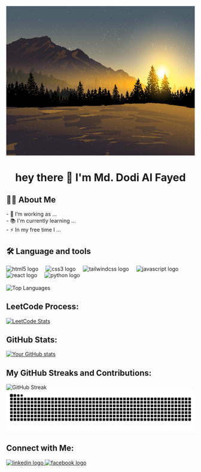 <div align="center">
  <img height="400" width="100%" src="banner.jpg"/>
</div>

<h1 align="center">hey there 👋 I'm Md. Dodi Al Fayed</h1>

## 👩‍💻  About Me

<p align="left">- 🔭 I’m working as ...<br>- 📚 I'm currently learning ...<br>- ⚡ In my free time I ...</p>

## 🛠 Language and tools

<div align="left">
  <img src="https://cdn.jsdelivr.net/gh/devicons/devicon/icons/html5/html5-original.svg" height="40" alt="html5 logo"  />
  <img width="12" />
  <img src="https://cdn.jsdelivr.net/gh/devicons/devicon/icons/css3/css3-original.svg" height="40" alt="css3 logo"  />
  <img width="12" />
  <img src="https://cdn.jsdelivr.net/gh/devicons/devicon/icons/tailwindcss/tailwindcss-original-wordmark.svg" height="40" alt="tailwindcss logo"  />
  <img width="12" />
  <img src="https://cdn.jsdelivr.net/gh/devicons/devicon/icons/javascript/javascript-original.svg" height="40" alt="javascript logo"  />
  <img width="12" />
  <img src="https://cdn.jsdelivr.net/gh/devicons/devicon/icons/react/react-original.svg" height="40" alt="react logo"  />
  <img width="12" />
  <img src="https://cdn.jsdelivr.net/gh/devicons/devicon/icons/python/python-original.svg" height="40" alt="python logo"  />
</div>
<br>
<img src="https://github-readme-stats.vercel.app/api/top-langs/?username=mddaf&layout=compact&hide=html&theme=radical" alt="Top Languages" />


## LeetCode Process:

[![LeetCode Stats](https://leetcode-stats.vercel.app/api?username=mddaf&show_icons=true&theme=dark&hide=contribs,prs&count_private=true&include_all_commits=true)](https://leetcode.com/u/mddaf/)

## GitHub Stats:

<div align="left">
  <a href="https://github.com/anuraghazra/github-readme-stats">
    <img src="https://github-readme-stats.vercel.app/api?username=mddaf&show_icons=true&theme=radical" alt="Your GitHub stats" />
  </a>
</div>

## My GitHub Streaks and Contributions:

<div align="left">
  <img src="https://github-readme-streak-stats.herokuapp.com/?user=mddaf&theme=radical" alt="GitHub Streak" />
</div>
<div>
  <picture>
  <source media="(prefers-color-scheme: dark)" srcset="https://raw.githubusercontent.com/mddaf/mddaf/output/github-snake-dark.svg" />
  <source media="(prefers-color-scheme: light)" srcset="https://raw.githubusercontent.com/mddaf/mddaf/output/github-snake.svg" />
  <img alt="github-snake" src="https://raw.githubusercontent.com/mddaf/mddaf/output/github-snake.svg" />
</picture>
</div>

## Connect with Me:

<div>
  <a href="https://www.linkedin.com/in/mddaf/" target="_blank">
    <img src="https://img.shields.io/static/v1?message=LinkedIn&logo=linkedin&label=&color=0077B5&logoColor=white&labelColor=&style=for-the-badge" height="25" alt="linkedin logo"  />
  </a>
  <a href="https://web.facebook.com/md.dodi.al.fayed/" target="_blank">
    <img src="https://img.shields.io/static/v1?message=Facebook&logo=facebook&label=&color=1877F2&logoColor=white&labelColor=&style=for-the-badge" height="25" alt="facebook logo"  />
  </a>
</div>


